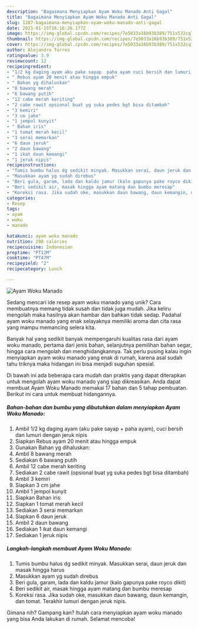 ```yaml
---
description: "Bagaimana Menyiapkan Ayam Woku Manado Anti Gagal"
title: "Bagaimana Menyiapkan Ayam Woku Manado Anti Gagal"
slug: 1287-bagaimana-menyiapkan-ayam-woku-manado-anti-gagal
date: 2021-01-15T16:16:26.177Z
image: https://img-global.cpcdn.com/recipes/7e5033a16b93b389/751x532cq70/ayam-woku-manado-foto-resep-utama.jpg
thumbnail: https://img-global.cpcdn.com/recipes/7e5033a16b93b389/751x532cq70/ayam-woku-manado-foto-resep-utama.jpg
cover: https://img-global.cpcdn.com/recipes/7e5033a16b93b389/751x532cq70/ayam-woku-manado-foto-resep-utama.jpg
author: Alejandro Torres
ratingvalue: 3.9
reviewcount: 12
recipeingredient:
- "1/2 kg daging ayam aku pake sayap  paha ayam cuci bersih dan lumuri dengan jeruk nipis"
- " Rebus ayam 20 menit atau hingga empuk"
- " Bahan yg dihaluskan"
- "8 bawang merah"
- "6 bawang putih"
- "12 cabe merah keriting"
- "2 cabe rawit opsional buat yg suka pedes bgt bisa ditambah"
- "3 kemiri"
- "3 cm jahe"
- "1 jempol kunyit"
- " Bahan iris"
- "1 tomat merah kecil"
- "3 serai memarkan"
- "6 daun jeruk"
- "2 daun bawang"
- "1 ikat daun kemangi"
- "1 jeruk nipis"
recipeinstructions:
- "Tumis bumbu halus dg sedikit minyak. Masukkan serai, daun jeruk dan masak hingga harus"
- "Masukkan ayam yg sudah direbus"
- "Beri gula, garam, lada dan kaldu jamur (kalo gapunya pake royco dikit)"
- "Beri sedikit air, masak hingga ayam matang dan bumbu meresap"
- "Koreksi rasa. Jika sudah oke, masukkan daun bawang, daun kemangin, dan tomat. Terakhir lumuri dengan jeruk nipis."
categories:
- Resep
tags:
- ayam
- woku
- manado

katakunci: ayam woku manado 
nutrition: 298 calories
recipecuisine: Indonesian
preptime: "PT12M"
cooktime: "PT47M"
recipeyield: "2"
recipecategory: Lunch

---
```



![Ayam Woku Manado](https://img-global.cpcdn.com/recipes/7e5033a16b93b389/751x532cq70/ayam-woku-manado-foto-resep-utama.jpg)

Sedang mencari ide resep ayam woku manado yang unik? Cara membuatnya memang tidak susah dan tidak juga mudah. Jika keliru mengolah maka hasilnya akan hambar dan bahkan tidak sedap. Padahal ayam woku manado yang enak selayaknya memiliki aroma dan cita rasa yang mampu memancing selera kita.

Banyak hal yang sedikit banyak mempengaruhi kualitas rasa dari ayam woku manado, pertama dari jenis bahan, selanjutnya pemilihan bahan segar, hingga cara mengolah dan menghidangkannya. Tak perlu pusing kalau ingin menyiapkan ayam woku manado yang enak di rumah, karena asal sudah tahu triknya maka hidangan ini bisa menjadi suguhan spesial.




Di bawah ini ada beberapa cara mudah dan praktis yang dapat diterapkan untuk mengolah ayam woku manado yang siap dikreasikan. Anda dapat membuat Ayam Woku Manado memakai 17 bahan dan 5 tahap pembuatan. Berikut ini cara untuk membuat hidangannya.

<!--inarticleads1-->

##### Bahan-bahan dan bumbu yang dibutuhkan dalam menyiapkan Ayam Woku Manado:

1. Ambil 1/2 kg daging ayam (aku pake sayap + paha ayam), cuci bersih dan lumuri dengan jeruk nipis
1. Siapkan  Rebus ayam 20 menit atau hingga empuk
1. Gunakan  Bahan yg dihaluskan:
1. Ambil 8 bawang merah
1. Sediakan 6 bawang putih
1. Ambil 12 cabe merah keriting
1. Sediakan 2 cabe rawit (opsional buat yg suka pedes bgt bisa ditambah)
1. Ambil 3 kemiri
1. Siapkan 3 cm jahe
1. Ambil 1 jempol kunyit
1. Siapkan  Bahan iris:
1. Siapkan 1 tomat merah kecil
1. Sediakan 3 serai memarkan
1. Siapkan 6 daun jeruk
1. Ambil 2 daun bawang
1. Sediakan 1 ikat daun kemangi
1. Sediakan 1 jeruk nipis




<!--inarticleads2-->

##### Langkah-langkah membuat Ayam Woku Manado:

1. Tumis bumbu halus dg sedikit minyak. Masukkan serai, daun jeruk dan masak hingga harus
1. Masukkan ayam yg sudah direbus
1. Beri gula, garam, lada dan kaldu jamur (kalo gapunya pake royco dikit)
1. Beri sedikit air, masak hingga ayam matang dan bumbu meresap
1. Koreksi rasa. Jika sudah oke, masukkan daun bawang, daun kemangin, dan tomat. Terakhir lumuri dengan jeruk nipis.




Gimana nih? Gampang kan? Itulah cara menyiapkan ayam woku manado yang bisa Anda lakukan di rumah. Selamat mencoba!
